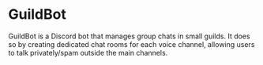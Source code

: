 # GuildBot

GuildBot is a Discord bot that manages group chats in small guilds. It does so by creating dedicated chat rooms for each voice channel, allowing users to talk privately/spam outside the main channels.